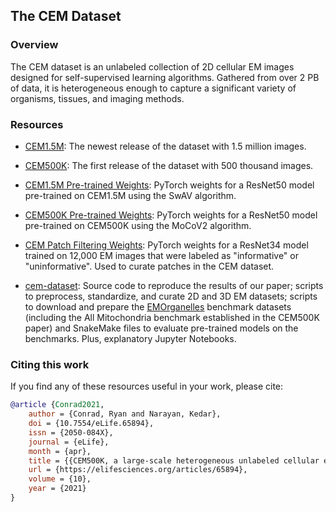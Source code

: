 ## The CEM Dataset

### Overview

The CEM dataset is an unlabeled collection of 2D cellular EM images designed for
self-supervised learning algorithms. Gathered from over 2 PB of data, it is heterogeneous
enough to capture a significant variety of organisms, tissues, and imaging methods.

### Resources

- [CEM1.5M](https://www.ebi.ac.uk/empiar/EMPIAR-10592/): The newest release of the
dataset with 1.5 million images.

- [CEM500K](https://www.ebi.ac.uk/empiar/EMPIAR-10592/): The first release of the
dataset with 500 thousand images.

- [CEM1.5M Pre-trained Weights](https://zenodo.org/record/6453160#.YmlzHS-cbTQ): PyTorch weights for a ResNet50 model pre-trained on CEM1.5M
using the SwAV algorithm.

- [CEM500K Pre-trained Weights](https://zenodo.org/record/6453140#.Ymlxoy-cbTQ): PyTorch weights for a ResNet50 model pre-trained on CEM500K
using the MoCoV2 algorithm.

- [CEM Patch Filtering Weights](https://zenodo.org/record/6458015#.Yml1ci-cbTQ): PyTorch weights for a ResNet34 model trained on 12,000
EM images that were labeled as "informative" or "uninformative". Used to curate patches in the CEM dataset.

- [cem-dataset](https://github.com/volume-em/cem-dataset): Source code to reproduce
the results of our paper; scripts to preprocess, standardize, and curate 2D and 3D
EM datasets; scripts to download and prepare the [EMOrganelles](https://paperswithcode.com/sota/electron-microscopy-image-segmentation-on-1?p=cem500k-a-large-scale-heterogeneous-unlabeled)
benchmark datasets (including the All Mitochondria benchmark established in the CEM500K paper)
and SnakeMake files to evaluate pre-trained models on the benchmarks. Plus, explanatory
Jupyter Notebooks.

### Citing this work

If you find any of these resources useful in your work, please cite:

```bibtex
@article {Conrad2021,
	author = {Conrad, Ryan and Narayan, Kedar},
	doi = {10.7554/eLife.65894},
	issn = {2050-084X},
	journal = {eLife},
	month = {apr},
	title = {{CEM500K, a large-scale heterogeneous unlabeled cellular electron microscopy image dataset for deep learning}},
	url = {https://elifesciences.org/articles/65894},
	volume = {10},
	year = {2021}
}
```
